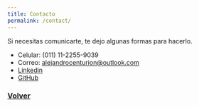 ```yaml
---
title: Contacto
permalink: /contact/
---
```


<p class="heavy-title">Si necesitas comunicarte, te dejo algunas formas para hacerlo.</p> 

 + Celular: (011) 11-2255-9039
 + Correo: alejandrocenturion@outlook.com
 + [Linkedin](linkedin.com/in/alejandro-centurion)
 + [GitHub](acenturion.github.io)

### [Volver](http://acenturion.github.io/)